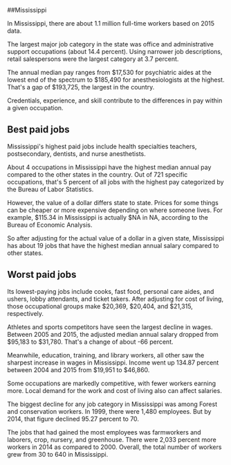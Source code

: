 

##Mississippi

In Mississippi, there are about 1.1 million full-time workers based on 2015 data.

The largest major job category in the state was <span class='occ_title_em'>office and administrative support occupations</span> (about 14.4 percent). Using narrower job descriptions, <span class='occ_title_em'>retail salespersons</span> were the largest category at 3.7 percent.
               
The annual median pay ranges from $17,530 for <span class='occ_title_em'>psychiatric aides</span> at the lowest end of the spectrum to  $185,490 for <span class='occ_title_em'>anesthesiologists</span> at the highest. That's a gap of $193,725, the largest in the country.
          
Credentials, experience, and skill contribute to the differences in pay within a given occupation.

## Best paid jobs
Mississippi's highest paid jobs include <span class='occ_title_em'>health specialties teachers, postsecondary, dentists</span>, and <span class='occ_title_em'>nurse anesthetists</span>.
               
About 4 occupations in Mississippi have the highest median annual pay compared to the other states in the country. Out of 721 specific occupations, that's 5 percent of all jobs with the highest pay categorized by the Bureau of Labor Statistics.
               
However, the value of a dollar differs state to state. Prices for some things can be cheaper or more expensive depending on where someone lives. For example, $115.34 in Mississippi is actually $NA in NA, according to the Bureau of Economic Analysis.
               
So after adjusting for the actual value of a dollar in a given state, Mississippi has about 19 jobs that have the highest median annual salary compared to other states.
               
## Worst paid jobs

Its lowest-paying jobs include <span class='occ_title_em'>cooks, fast food</span>, <span class='occ_title_em'>personal care aides</span>, and <span class='occ_title_em'>ushers, lobby attendants, and ticket takers</span>. After adjusting for cost of living, those occupational groups make $20,369,  $20,404, and  $21,315, respectively.
               
<span class='occ_title_em'>Athletes and sports competitors</span> have seen the largest decline in wages. Between 2005 and 2015, the adjusted median annual salary dropped from $95,183 to $31,780. That's a change of about -66 percent.
               
Meanwhile, <span class='occ_title_em'>education, training, and library workers, all other</span> saw the sharpest increase in wages in Mississippi. Income went up 134.87 percent between 2004 and 2015 from $19,951 to $46,860.

Some occupations are markedly competitive, with fewer workers earning more. Local demand for the work and cost of living also can affect salaries.

            
The biggest decline for any job category in Mississippi was among <span class='occ_title_em'>Forest and conservation workers</span>. In 1999, there were 1,480 employees. But by 2014, that figure declined 95.27 percent to 70. 
               
The jobs that had gained the most employees was farmworkers and laborers, crop, nursery, and greenhouse. There were 2,033 percent more workers in 2014 as compared to 2000. Overall, the total number of workers grew from 30 to 640 in Mississippi.
